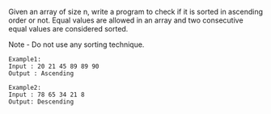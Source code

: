 Given an array of size n, write a program to check if it is sorted in ascending order or not. Equal values are allowed in an array and two consecutive equal values are considered sorted.

Note - Do not use any sorting technique.

```
Example1:
Input : 20 21 45 89 89 90
Output : Ascending

Example2:
Input : 78 65 34 21 8
Output: Descending
```